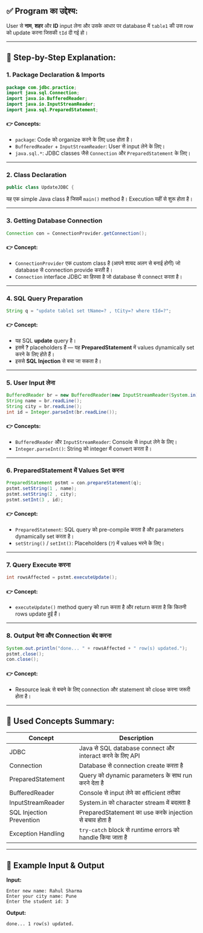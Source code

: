 
## ✅ **Program का उद्देश्य**:

User से **नाम**, **शहर** और **ID** input लेना और उसके आधार पर database में `table1` की उस row को update करना जिसकी `tId` दी गई हो।

---

## 🧩 **Step-by-Step Explanation:**

### 1. **Package Declaration & Imports**

```java
package com.jdbc.practice;
import java.sql.Connection;
import java.io.BufferedReader;
import java.io.InputStreamReader;
import java.sql.PreparedStatement;
```

#### 👉 Concepts:

* `package`: Code को organize करने के लिए use होता है।
* `BufferedReader` + `InputStreamReader`: User से input लेने के लिए।
* `java.sql.*`: JDBC classes जैसे `Connection` और `PreparedStatement` के लिए।

---

### 2. **Class Declaration**

```java
public class UpdateJDBC {
```

यह एक simple Java class है जिसमें `main()` method है। Execution यहीं से शुरू होता है।

---

### 3. **Getting Database Connection**

```java
Connection con = ConnectionProvider.getConnection();
```

#### 👉 Concept:

* `ConnectionProvider` एक custom class है (आपने शायद अलग से बनाई होगी) जो database से connection provide करती है।
* `Connection` interface JDBC का हिस्सा है जो database से connect करता है।

---

### 4. **SQL Query Preparation**

```java
String q = "update table1 set tName=? , tCity=? where tId=?";
```

#### 👉 Concept:

* यह SQL **update** query है।
* इसमें **?** placeholders हैं — यह **PreparedStatement** में values dynamically set करने के लिए होते हैं।
* इससे **SQL Injection** से बचा जा सकता है।

---

### 5. **User Input लेना**

```java
BufferedReader br = new BufferedReader(new InputStreamReader(System.in));
String name = br.readLine();
String city = br.readLine();
int id = Integer.parseInt(br.readLine());
```

#### 👉 Concepts:

* `BufferedReader` और `InputStreamReader`: Console से input लेने के लिए।
* `Integer.parseInt()`: String को integer में convert करता है।

---

### 6. **PreparedStatement में Values Set करना**

```java
PreparedStatement pstmt = con.prepareStatement(q);
pstmt.setString(1 , name);
pstmt.setString(2 , city);
pstmt.setInt(3 , id);
```

#### 👉 Concept:

* `PreparedStatement`: SQL query को pre-compile करता है और parameters dynamically set करता है।
* `setString()` / `setInt()`: Placeholders (`?`) में values भरने के लिए।

---

### 7. **Query Execute करना**

```java
int rowsAffected = pstmt.executeUpdate();
```

#### 👉 Concept:

* `executeUpdate()` method query को run करता है और return करता है कि कितनी rows update हुई हैं।

---

### 8. **Output देना और Connection बंद करना**

```java
System.out.println("done... " + rowsAffected + " row(s) updated.");
pstmt.close();
con.close();
```

#### 👉 Concept:

* Resource leak से बचने के लिए connection और statement को close करना जरूरी होता है।

---

## 🧠 **Used Concepts Summary**:

| Concept                  | Description                                                |
| ------------------------ | ---------------------------------------------------------- |
| JDBC                     | Java से SQL database connect और interact करने के लिए API   |
| Connection               | Database से connection create करता है                      |
| PreparedStatement        | Query को dynamic parameters के साथ run करने देता है        |
| BufferedReader           | Console से input लेने का efficient तरीका                   |
| InputStreamReader        | System.in को character stream में बदलता है                 |
| SQL Injection Prevention | PreparedStatement का use करके injection से बचाव होता है    |
| Exception Handling       | `try-catch` block से runtime errors को handle किया जाता है |

---

## 🧪 Example Input & Output

**Input:**

```
Enter new name: Rahul Sharma
Enter your city name: Pune
Enter the student id: 3
```

**Output:**

```
done... 1 row(s) updated.
```
